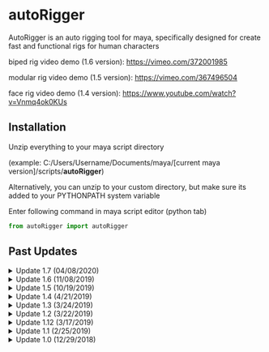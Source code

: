 # autoRigger
AutoRigger is an auto rigging tool for maya, specifically designed for create fast and functional rigs for human characters

biped rig video demo (1.6 version): https://vimeo.com/372001985

modular rig video demo (1.5 version): https://vimeo.com/367496504

face rig video demo (1.4 version): https://www.youtube.com/watch?v=Vnmq4ok0KUs

## Installation

Unzip everything to your maya script directory

(example: C:/Users/Username/Documents/maya/[current maya version]/scripts/**autoRigger**)

Alternatively, you can unzip to your custom directory, but make sure its added to your PYTHONPATH system variable 

Enter following command in maya script editor (python tab)
```python
from autoRigger import autoRigger
```

## Past Updates

<details>
  <summary>Update 1.7 (04/08/2020)</summary>
  <p>*added quadruped template</p>
</details>

<details>
  <summary>Update 1.6 (11/08/2019)</summary>
  <p>*added biped template</p>
</details>

<details>
  <summary>Update 1.5 (10/19/2019)</summary>
  <p>*Modular system online</p>
  <p>*New interface and functions</p>
</details>

<details>
  <summary>Update 1.4 (4/21/2019)</summary>
  <p>*Integrated Body and Facial Rigging System</p>
  <p>*Added Face Picker</p>
</details>

<details>
  <summary>Update 1.3 (3/24/2019)</summary>
  <p>*Included Beta Facial Rigging System</p>
</details>

<details>
  <summary>Update 1.2 (3/22/2019)</summary>
  <p>*Fixed IK/FK Arm bugs</p>
  <p>*Updated Foot Roll and Foot Bank</p>
  <p>*Included Flexible Spine Control</p>
</details>

<details>
  <summary>Update 1.12 (3/17/2019)</summary>
  <p>*Fixed Bugs on Arm Result Joint</p>
</details>

<details>
  <summary>Update 1.1 (2/25/2019)</summary>
  <p>*Now support Non-Tpose/Tpose Character Model</p>
  <p>*Included IK/FK switch for Character arm</p>
  <p>*Included Foot Bank attribute</p>
</details>

<details>
  <summary>Update 1.0 (12/29/2018)</summary>
  <p>*Included adjustable spine and finger number</p>
  <p>*Included one-click controller + constraint + default weightpaint</p>
  <p>*Included Fore-arm twist and Foot roll</p>
</details>

